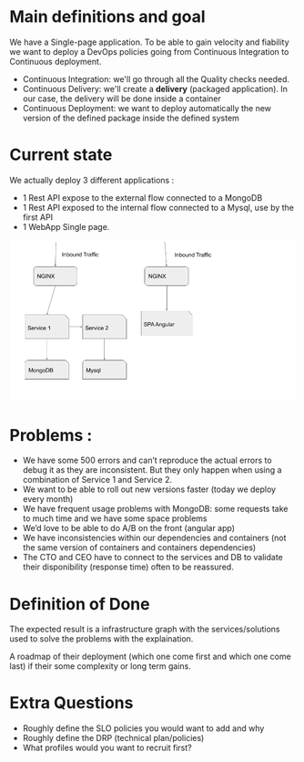 # Main definitions and goal
 
We have a Single-page application. To be able to gain velocity and fiability we want to deploy a DevOps policies going from Continuous Integration to Continuous deployment.
 
 * Continuous Integration: we'll go through all the Quality checks needed.
 * Continuous Delivery: we'll create a **delivery** (packaged application). In our case, the delivery will be done inside a container
 * Continuous Deployment: we want to deploy automatically the new version of the defined package inside the defined system
 
# Current state
We actually deploy 3 different applications :
 * 1 Rest API expose to the external flow connected to a MongoDB
 * 1 Rest API exposed to the internal flow connected to a Mysql, use by the first API
 * 1 WebApp Single page.
 
![Stack1](./assets/stack1.png)

# Problems :
 * We have some 500 errors and can’t reproduce the actual errors to debug it as they are inconsistent. But they only happen when using a combination of Service 1 and Service 2.
 * We want to be able to roll out new versions faster (today we deploy every month)
 * We have frequent usage problems with MongoDB: some requests take to much time and we have some space problems
 * We’d love to be able to do A/B on the front (angular app)
 * We have inconsistencies within our dependencies and containers (not the same version of containers and containers dependencies)
 * The CTO and CEO have to connect to the services and DB to validate their disponibility (response time) often to be reassured.
 

# Definition of Done 
The expected result is a infrastructure graph with the services/solutions used to solve the problems with the explaination.

A roadmap of their deployment (which one come first and which one come last) if their some complexity or long term gains.

# Extra Questions
  * Roughly define the SLO policies you would want to add and why
  * Roughly define the DRP (technical plan/policies)
  * What profiles would you want to recruit first?
